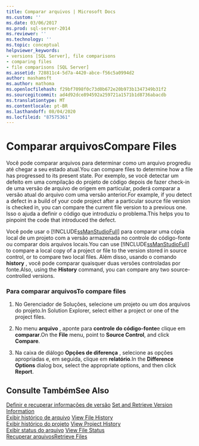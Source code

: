 ```yaml
---
title: Comparar arquivos | Microsoft Docs
ms.custom: ''
ms.date: 03/06/2017
ms.prod: sql-server-2014
ms.reviewer: ''
ms.technology: ''
ms.topic: conceptual
helpviewer_keywords:
- versions [SQL Server], file comparisons
- comparing files
- file comparisons [SQL Server]
ms.assetid: 728811c4-5d7a-4420-abce-f56c5a0994d2
author: mashamsft
ms.author: mathoma
ms.openlocfilehash: f29bf7098f0c73d0b672e20b973b1347349b31f2
ms.sourcegitcommit: ad4d92dce894592a259721a1571b1d8736abacdb
ms.translationtype: MT
ms.contentlocale: pt-BR
ms.lasthandoff: 08/04/2020
ms.locfileid: "87575361"
---
```

# <a name="compare-files"></a><span data-ttu-id="767d0-102">Comparar arquivos</span><span class="sxs-lookup"><span data-stu-id="767d0-102">Compare Files</span></span>
  <span data-ttu-id="767d0-103">Você pode comparar arquivos para determinar como um arquivo progrediu até chegar a seu estado atual.</span><span class="sxs-lookup"><span data-stu-id="767d0-103">You can compare files to determine how a file has progressed to its present state.</span></span> <span data-ttu-id="767d0-104">Por exemplo, se você detectar um defeito em uma compilação do projeto de código depois de fazer check-in de uma versão de arquivo de origem em particular, poderá comparar a versão atual do arquivo com uma versão anterior.</span><span class="sxs-lookup"><span data-stu-id="767d0-104">For example, if you detect a defect in a build of your code project after a particular source file version is checked in, you can compare the current file version to a previous one.</span></span> <span data-ttu-id="767d0-105">Isso o ajuda a definir o código que introduziu o problema.</span><span class="sxs-lookup"><span data-stu-id="767d0-105">This helps you to pinpoint the code that introduced the defect.</span></span>  
  
 <span data-ttu-id="767d0-106">Você pode usar o [!INCLUDE[ssManStudioFull](../includes/ssmanstudiofull-md.md)] para comparar uma cópia local de um projeto com a versão armazenada no controle do código-fonte ou comparar dois arquivos locais.</span><span class="sxs-lookup"><span data-stu-id="767d0-106">You can use [!INCLUDE[ssManStudioFull](../includes/ssmanstudiofull-md.md)] to compare a local copy of a project or file to the version stored in source control, or to compare two local files.</span></span> <span data-ttu-id="767d0-107">Além disso, usando o comando **history** , você pode comparar quaisquer duas versões controladas por fonte.</span><span class="sxs-lookup"><span data-stu-id="767d0-107">Also, using the **History** command, you can compare any two source-controlled versions.</span></span>  
  
### <a name="to-compare-files"></a><span data-ttu-id="767d0-108">Para comparar arquivos</span><span class="sxs-lookup"><span data-stu-id="767d0-108">To compare files</span></span>  
  
1.  <span data-ttu-id="767d0-109">No Gerenciador de Soluções, selecione um projeto ou um dos arquivos do projeto.</span><span class="sxs-lookup"><span data-stu-id="767d0-109">In Solution Explorer, select either a project or one of the project files.</span></span>  
  
2.  <span data-ttu-id="767d0-110">No menu **arquivo** , aponte para **controle do código-fonte**e clique em **comparar**.</span><span class="sxs-lookup"><span data-stu-id="767d0-110">On the **File** menu, point to **Source Control**, and click **Compare**.</span></span>  
  
3.  <span data-ttu-id="767d0-111">Na caixa de diálogo **Opções de diferença** , selecione as opções apropriadas e, em seguida, clique em **relatório**.</span><span class="sxs-lookup"><span data-stu-id="767d0-111">In the **Difference Options** dialog box, select the appropriate options, and then click **Report**.</span></span>  
  
## <a name="see-also"></a><span data-ttu-id="767d0-112">Consulte Também</span><span class="sxs-lookup"><span data-stu-id="767d0-112">See Also</span></span>  
 <span data-ttu-id="767d0-113">[Definir e recuperar informações de versão](../../2014/database-engine/set-and-retrieve-version-information.md) </span><span class="sxs-lookup"><span data-stu-id="767d0-113">[Set and Retrieve Version Information](../../2014/database-engine/set-and-retrieve-version-information.md) </span></span>  
 <span data-ttu-id="767d0-114">[Exibir histórico de arquivo](../../2014/database-engine/view-file-history.md) </span><span class="sxs-lookup"><span data-stu-id="767d0-114">[View File History](../../2014/database-engine/view-file-history.md) </span></span>  
 <span data-ttu-id="767d0-115">[Exibir histórico do projeto](../../2014/database-engine/view-project-history.md) </span><span class="sxs-lookup"><span data-stu-id="767d0-115">[View Project History](../../2014/database-engine/view-project-history.md) </span></span>  
 <span data-ttu-id="767d0-116">[Exibir status do arquivo](../../2014/database-engine/view-file-status.md) </span><span class="sxs-lookup"><span data-stu-id="767d0-116">[View File Status](../../2014/database-engine/view-file-status.md) </span></span>  
 [<span data-ttu-id="767d0-117">Recuperar arquivos</span><span class="sxs-lookup"><span data-stu-id="767d0-117">Retrieve Files</span></span>](../../2014/database-engine/retrieve-files.md)  
  
  
